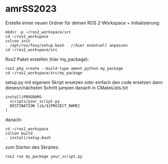 # amrSS2023


Erstelle einen neuen Ordner für deinen ROS 2-Workspace + Initialisierung:
```
mkdir -p ~/ros2_workspace/src
cd ~/ros2_workspace
colcon init
. /opt/ros/foxy/setup.bash   //hier eventuell anpassen
cd ~/ros2_workspace/src
```

Ros2 Paket erstellen (hier my_package):
```
ros2 pkg create --build-type ament_python my_package
cd ~/ros2_workspace/src/my_package
```

setup.py mit eigenem Skript ersetzen oder einfach den code ersetzen dann diesesn/nächsten Schritt jumpen
danach in CMakeLists.txt

```
install(PROGRAMS
  scripts/your_script.py
  DESTINATION lib/${PROJECT_NAME}
)
```
danach:
```
cd ~/ros2_workspace
colcon build
. install/setup.bash
```
zum Starten des Skriptes:

```
ros2 run my_package your_script.py
```
